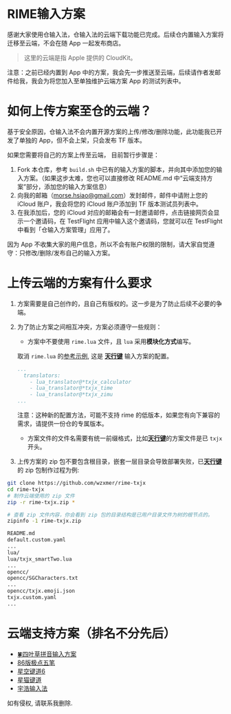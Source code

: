 # RIME输入方案

感谢大家使用仓输入法，仓输入法的云端下载功能已完成。后续仓内置输入方案将迁移至云端，不会在随 App 一起发布商店。

> 这里的云端是指 Apple 提供的 CloudKit。

注意：之前已经内置到 App 中的方案，我会先一步推送至云端，后续请作者发邮件给我，我会为将您加入至单独维护云端方案 App 的测试列表中。

# 如何上传方案至仓的云端？

基于安全原因，仓输入法不会内置开源方案的上传/修改/删除功能，此功能我已开发了单独的 App，但不会上架，只会发布 TF 版本。

如果您需要将自己的方案上传至云端， 目前暂行步骤是：

1. Fork 本仓库，参考 `build.sh` 中已有的输入方案的脚本，并向其中添加您的输入方案。（如果这步太难，您也可以直接修改 README.md 中“云端支持方案”部分，添加您的输入方案信息）
2. 向我的邮箱（morse.hsiao@gmail.com）发封邮件，邮件中请附上您的 iCloud 账户，我会将您的 iCloud 账户添加到 TF 版本测试员列表中。
3. 在我添加后，您的 iCloud 对应的邮箱会有一封邀请邮件，点击链接网页会显示一个邀请码，在 TestFlight 应用中输入这个邀请码，您就可以在 TestFlight 中看到「仓输入方案管理」应用了。

因为 App 不收集大家的用户信息，所以不会有账户权限的限制，请大家自觉遵守：只修改/删除/发布自己的输入方案。

# 上传云端的方案有什么要求

1. 方案需要是自己创作的，且自己有版权的。这一步是为了防止后续不必要的争端。
2. 为了防止方案之间相互冲突，方案必须遵守一些规则：

    * 方案中不要使用 `rime.lua` 文件，且 `lua` 采用**模块化方式**编写。

    取消 `rime.lua` 的[参考示例](https://github.com/wzxmer/rime-txjx/blob/main/txjx.schema.yaml), 这是 [**天行键**](https://github.com/wzxmer/rime-txjx) 输入方案的配置。

    ```yaml
    ...
      translators:
        - lua_translator@*txjx_calculator
        - lua_translator@*txjx_time
        - lua_translator@*txjx_zimu
    ...
    ```

    注意：这种新的配置方法，可能不支持 rime 的低版本，如果您有向下兼容的需求，请提供一份仓的专属版本。

    * 方案文件的文件名需要有统一前缀格式，比如[**天行键**](https://github.com/wzxmer/rime-txjx)的方案文件是已 `txjx`开头。
3. 上传方案的 zip 包不要包含根目录，嵌套一层目录会导致部署失败，已[**天行键**](https://github.com/wzxmer/rime-txjx)的 zip 包制作过程为例: 

```sh
git clone https://github.com/wzxmer/rime-txjx
cd rime-txjx
# 制作云端使用的 zip 文件
zip -r rime-txjx.zip *

# 查看 zip 文件内容，你会看到 zip 包的目录结构是已用户目录文件为树的根节点的。
zipinfo -1 rime-txjx.zip

README.md
default.custom.yaml
...
lua/
lua/txjx_smartTwo.lua
...
opencc/
opencc/SGCharacters.txt
...
opencc/txjx.emoji.json
txjx.custom.yaml
...
```

# 云端支持方案（排名不分先后）

* [🍀四叶草拼音输入方案](https://github.com/fkxxyz/rime-cloverpinyin)
* [86版极点五笔](https://github.com/KyleBing/rime-wubi86-jidian)
* [星空键道6](https://github.com/xkinput/Rime_JD)
* [星猫键道](https://github.com/hugh7007/xmjd6-rere)
* [宇浩输入法](https://github.com/forFudan/yuhao)

如有侵权, 请联系我删除. 
